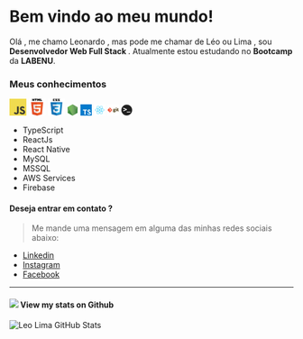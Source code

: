 # Bem vindo ao meu mundo!

Olá , me chamo Leonardo , mas pode me chamar de Léo  ou Lima , sou <strong>Desenvolvedor Web Full Stack </strong>.
Atualmente estou estudando no <Strong> Bootcamp</strong> da <strong>LABENU</strong>. 

### Meus conhecimentos
<code><img height="30" src="https://raw.githubusercontent.com/github/explore/80688e429a7d4ef2fca1e82350fe8e3517d3494d/topics/javascript/javascript.png"></code>
<code><img height="30" src="https://raw.githubusercontent.com/github/explore/80688e429a7d4ef2fca1e82350fe8e3517d3494d/topics/html/html.png"></code>
<code><img height="30" src="https://raw.githubusercontent.com/github/explore/80688e429a7d4ef2fca1e82350fe8e3517d3494d/topics/css/css.png"></code>
<code><img height="20" src="https://raw.githubusercontent.com/github/explore/80688e429a7d4ef2fca1e82350fe8e3517d3494d/topics/nodejs/nodejs.png"></code>
<code><img height="20" src="https://raw.githubusercontent.com/github/explore/80688e429a7d4ef2fca1e82350fe8e3517d3494d/topics/typescript/typescript.png"></code>
<code><img height="20" src="https://raw.githubusercontent.com/github/explore/80688e429a7d4ef2fca1e82350fe8e3517d3494d/topics/react/react.png"></code>
<code><img height="20" src="https://raw.githubusercontent.com/github/explore/80688e429a7d4ef2fca1e82350fe8e3517d3494d/topics/git/git.png"></code>
<code><img height="20" src="https://raw.githubusercontent.com/github/explore/80688e429a7d4ef2fca1e82350fe8e3517d3494d/topics/terminal/terminal.png"></code>
- TypeScript
- ReactJs
- React Native
- MySQL
- MSSQL
- AWS Services
- Firebase


#### Deseja entrar em contato ? 
> Me mande uma mensagem em alguma das minhas redes sociais abaixo:
-  [Linkedin](https://www.linkedin.com/in/leonardo-lima-53951a122/)
-  [Instagram](https://www.instagram.com/leo.lli/)
- [Facebook](https://www.facebook.com/leonardolima2012)


----

#### <img src="https://media.giphy.com/media/VgCDAzcKvsR6OM0uWg/giphy.gif" width="50"> View my stats on Github 
   
![Leo Lima GitHub Stats](https://github-readme-stats.vercel.app/api?username=lleollima&show_icons=true)

